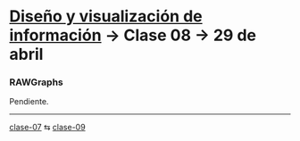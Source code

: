 # [Diseño y visualización de información](https://github.com/profesorfaco/troncal/) → Clase 08 → 29 de abril

### RAWGraphs

Pendiente.

_ _ _ _ 

[clase-07](https://github.com/profesorfaco/troncal/blob/main/clase-07/README.md) ⇆ [clase-09](https://github.com/profesorfaco/troncal/blob/main/clase-09/README.md)
